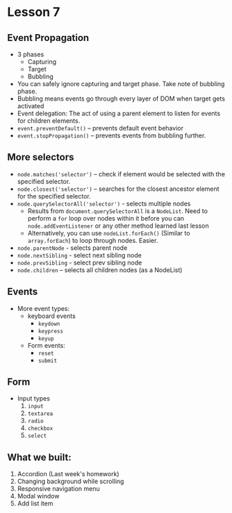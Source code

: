 # Lesson 7

## Event Propagation

- 3 phases
  + Capturing
  + Target
  + Bubbling
- You can safely ignore capturing and target phase. Take note of bubbling phase.
- Bubbling means events go through every layer of DOM when target gets activated
- Event delegation: The act of using a parent element to listen for events for children elements.
- `event.preventDefault()` – prevents default event behavior
- `event.stopPropagation()` – prevents events from bubbling further.

## More selectors

- `node.matches('selector')` – check if element would be selected with the specified selector.
- `node.closest('selector')` – searches for the closest ancestor element for the specified selector.
- `node.querySelectorAll('selector')` - selects multiple nodes
  + Results from `document.querySelectorAll` is a `NodeList`. Need to perform a `for` loop over nodes within it before you can `node.addEventListener` or any other method learned last lesson
  + Alternatively, you can use `nodeList.forEach()` (Similar to `array.forEach`) to loop through nodes. Easier.
- `node.parentNode` - selects parent node
- `node.nextSibling` - select next sibling node
- `node.prevSibling` - select prev sibling node
- `node.children` – selects all children nodes (as a NodeList)

## Events

- More event types:
  + keyboard events
    * `keydown`
    * `keypress`
    * `keyup`
  + Form events:
    * `reset`
    * `submit`

## Form

- Input types
  1. `input`
  2. `textarea`
  3. `radio`
  4. `checkbox`
  5. `select`

## What we built:

1. Accordion (Last week's homework)
2. Changing background while scrolling
3. Responsive navigation menu
4. Modal window
5. Add list item